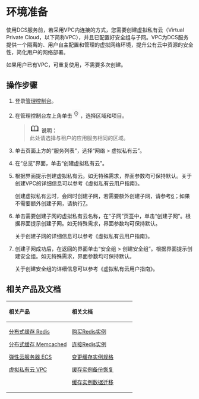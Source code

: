 # 环境准备<a name="zh-cn_topic_0076746420"></a>

使用DCS服务前，若采用VPC内连接的方式，您需要创建虚拟私有云（Virtual Private Cloud，以下简称VPC），并且已配置好安全组与子网。VPC为DCS服务提供一个隔离的、用户自主配置和管理的虚拟网络环境，提升公有云中资源的安全性，简化用户的网络部署。

如果用户已有VPC，可重复使用，不需要多次创建。

## 操作步骤<a name="section1337733315214"></a>

1.  登录[管理控制台](https://console.huaweicloud.com/console)。
2.  在管理控制台左上角单击![](figures/icon-region.png)，选择区域和项目。

    >![](public_sys-resources/icon-note.gif) **说明：**   
    >此处请选择与租户的应用服务相同的区域。  

3.  单击页面上方的“服务列表”，选择“网络 \> 虚拟私有云”。
4.  在“总览”界面，单击“创建虚拟私有云”。
5.  根据界面提示创建虚拟私有云。如无特殊需求，界面参数均可保持默认。关于创建VPC的详细信息可以参考《虚拟私有云用户指南》。

    创建虚拟私有云时，会同时创建子网，若需要额外创建子网，请参考[6](#li10954228154518)；如果不需要额外创建子网，请执行[7](#li1940024225812)。

6.  <a name="li10954228154518"></a>单击需要创建子网的虚拟私有云名称，在“子网”页签中，单击“创建子网”。根据界面提示创建子网。如无特殊需求，界面参数均可保持默认。

    关于创建子网的详细信息可以参考《虚拟私有云用户指南》。

7.  <a name="li1940024225812"></a>创建子网成功后，在返回的界面单击“安全组 \> 创建安全组”。根据界面提示创建安全组。如无特殊需求，界面参数均可保持默认。

    关于创建安全组的详细信息可以参考《虚拟私有云用户指南》。


## 相关产品及文档<a name="section152613113129"></a>

<a name="td475c361406b4841ba0faa98fc782ed5"></a>
<table><thead align="left"><tr id="rb27d733848ce4e7a9386965803595f1b"><th class="cellrowborder" valign="top" width="50%" id="mcps1.1.3.1.1"><p id="a5cc8ae3032d8416f9696b6f2a50d82d4"><a name="a5cc8ae3032d8416f9696b6f2a50d82d4"></a><a name="a5cc8ae3032d8416f9696b6f2a50d82d4"></a>相关产品</p>
</th>
<th class="cellrowborder" valign="top" width="50%" id="mcps1.1.3.1.2"><p id="ad3b8309045294369bdb9a006daef8f00"><a name="ad3b8309045294369bdb9a006daef8f00"></a><a name="ad3b8309045294369bdb9a006daef8f00"></a>相关文档</p>
</th>
</tr>
</thead>
<tbody><tr id="re4588baf45714b4f80c021cca1290879"><td class="cellrowborder" valign="top" width="50%" headers="mcps1.1.3.1.1 "><p id="a8c37acc50b884e0b9a71051bcb9179b4"><a name="a8c37acc50b884e0b9a71051bcb9179b4"></a><a name="a8c37acc50b884e0b9a71051bcb9179b4"></a><a href="https://www.huaweicloud.com/product/dcs.html?infodocbz" target="_blank" rel="noopener noreferrer">分布式缓存 Redis</a></p>
<p id="a11d9314698354304b9a9e9cb1270b5c9"><a name="a11d9314698354304b9a9e9cb1270b5c9"></a><a name="a11d9314698354304b9a9e9cb1270b5c9"></a><a href="https://www.huaweicloud.com/product/dcsmem.html?infodocbz" target="_blank" rel="noopener noreferrer">分布式缓存 Memcached</a></p>
<p id="abeaed75bd99c4aeeb5ef850c82a274f2"><a name="abeaed75bd99c4aeeb5ef850c82a274f2"></a><a name="abeaed75bd99c4aeeb5ef850c82a274f2"></a><a href="https://www.huaweicloud.com/product/ecs.html?infodocbz" target="_blank" rel="noopener noreferrer">弹性云服务器 ECS</a></p>
<p id="zh-cn_topic_0046844820_p841193941416"><a name="zh-cn_topic_0046844820_p841193941416"></a><a name="zh-cn_topic_0046844820_p841193941416"></a><a href="http://www.huaweicloud.com/product/vpc.html?infodocbz" target="_blank" rel="noopener noreferrer">虚拟私有云 VPC</a></p>
</td>
<td class="cellrowborder" valign="top" width="50%" headers="mcps1.1.3.1.2 "><p id="a0c4ea7b976b745079231aeb676430680"><a name="a0c4ea7b976b745079231aeb676430680"></a><a name="a0c4ea7b976b745079231aeb676430680"></a><a href="https://support.huaweicloud.com/usermanual-dcs/dcs-zh-ug-180315001.html?infodocbz" target="_blank" rel="noopener noreferrer">购买Redis实例</a></p>
<p id="zh-cn_topic_0046844820_p682916370595"><a name="zh-cn_topic_0046844820_p682916370595"></a><a name="zh-cn_topic_0046844820_p682916370595"></a><a href="https://support.huaweicloud.com/usermanual-dcs/zh-cn_topic_0082114847.html?infodocbz" target="_blank" rel="noopener noreferrer">连接Redis实例</a></p>
<p id="a3d146c9e41904a09b098cc34a53b5652"><a name="a3d146c9e41904a09b098cc34a53b5652"></a><a name="a3d146c9e41904a09b098cc34a53b5652"></a><a href="https://support.huaweicloud.com/usermanual-dcs/zh-cn_topic_0061845451.html?infodocbz" target="_blank" rel="noopener noreferrer">变更缓存实例规格</a></p>
<p id="zh-cn_topic_0046844820_p12250886517"><a name="zh-cn_topic_0046844820_p12250886517"></a><a name="zh-cn_topic_0046844820_p12250886517"></a><a href="https://support.huaweicloud.com/usermanual-dcs/zh-cn_topic_0079545637.html?infodocbz" target="_blank" rel="noopener noreferrer">缓存实例备份恢复</a></p>
<p id="zh-cn_topic_0046844820_p143616360517"><a name="zh-cn_topic_0046844820_p143616360517"></a><a name="zh-cn_topic_0046844820_p143616360517"></a><a href="https://support.huaweicloud.com/migration-dcs/zh-cn_topic_0078784423.html?infodocbz" target="_blank" rel="noopener noreferrer">缓存实例数据迁移</a></p>
</td>
</tr>
</tbody>
</table>

